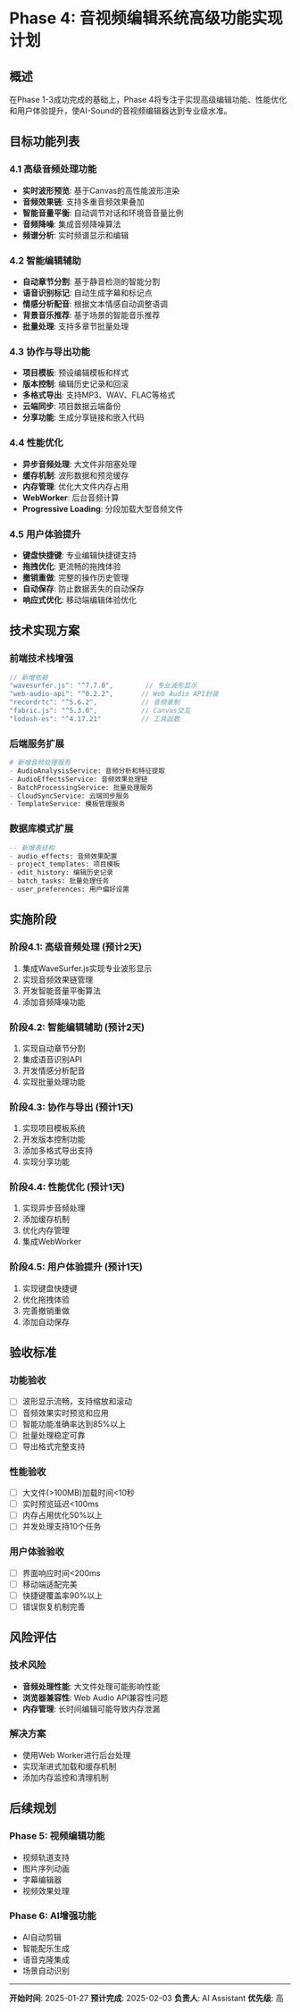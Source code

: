 # Phase 4: 音视频编辑系统高级功能实现计划

## 概述
在Phase 1-3成功完成的基础上，Phase 4将专注于实现高级编辑功能、性能优化和用户体验提升，使AI-Sound的音视频编辑器达到专业级水准。

## 目标功能列表

### 4.1 高级音频处理功能
- **实时波形预览**: 基于Canvas的高性能波形渲染
- **音频效果链**: 支持多重音频效果叠加
- **智能音量平衡**: 自动调节对话和环境音音量比例
- **音频降噪**: 集成音频降噪算法
- **频谱分析**: 实时频谱显示和编辑

### 4.2 智能编辑辅助
- **自动章节分割**: 基于静音检测的智能分割
- **语音识别标记**: 自动生成字幕和标记点
- **情感分析配音**: 根据文本情感自动调整语调
- **背景音乐推荐**: 基于场景的智能音乐推荐
- **批量处理**: 支持多章节批量处理

### 4.3 协作与导出功能
- **项目模板**: 预设编辑模板和样式
- **版本控制**: 编辑历史记录和回滚
- **多格式导出**: 支持MP3、WAV、FLAC等格式
- **云端同步**: 项目数据云端备份
- **分享功能**: 生成分享链接和嵌入代码

### 4.4 性能优化
- **异步音频处理**: 大文件非阻塞处理
- **缓存机制**: 波形数据和预览缓存
- **内存管理**: 优化大文件内存占用
- **WebWorker**: 后台音频计算
- **Progressive Loading**: 分段加载大型音频文件

### 4.5 用户体验提升
- **键盘快捷键**: 专业编辑快捷键支持
- **拖拽优化**: 更流畅的拖拽体验
- **撤销重做**: 完整的操作历史管理
- **自动保存**: 防止数据丢失的自动保存
- **响应式优化**: 移动端编辑体验优化

## 技术实现方案

### 前端技术栈增强
```javascript
// 新增依赖
"wavesurfer.js": "^7.7.0",        // 专业波形显示
"web-audio-api": "^0.2.2",       // Web Audio API封装
"recordrtc": "^5.6.2",           // 音频录制
"fabric.js": "^5.3.0",           // Canvas交互
"lodash-es": "^4.17.21"          // 工具函数
```

### 后端服务扩展
```python
# 新增音频处理服务
- AudioAnalysisService: 音频分析和特征提取
- AudioEffectsService: 音频效果处理链
- BatchProcessingService: 批量处理服务
- CloudSyncService: 云端同步服务
- TemplateService: 模板管理服务
```

### 数据库模式扩展
```sql
-- 新增表结构
- audio_effects: 音频效果配置
- project_templates: 项目模板
- edit_history: 编辑历史记录
- batch_tasks: 批量处理任务
- user_preferences: 用户偏好设置
```

## 实施阶段

### 阶段4.1: 高级音频处理 (预计2天)
1. 集成WaveSurfer.js实现专业波形显示
2. 实现音频效果链管理
3. 开发智能音量平衡算法
4. 添加音频降噪功能

### 阶段4.2: 智能编辑辅助 (预计2天)
1. 实现自动章节分割
2. 集成语音识别API
3. 开发情感分析配音
4. 实现批量处理功能

### 阶段4.3: 协作与导出 (预计1天)
1. 实现项目模板系统
2. 开发版本控制功能
3. 添加多格式导出支持
4. 实现分享功能

### 阶段4.4: 性能优化 (预计1天)
1. 实现异步音频处理
2. 添加缓存机制
3. 优化内存管理
4. 集成WebWorker

### 阶段4.5: 用户体验提升 (预计1天)
1. 实现键盘快捷键
2. 优化拖拽体验
3. 完善撤销重做
4. 添加自动保存

## 验收标准

### 功能验收
- [ ] 波形显示流畅，支持缩放和滚动
- [ ] 音频效果实时预览和应用
- [ ] 智能功能准确率达到85%以上
- [ ] 批量处理稳定可靠
- [ ] 导出格式完整支持

### 性能验收
- [ ] 大文件(>100MB)加载时间<10秒
- [ ] 实时预览延迟<100ms
- [ ] 内存占用优化50%以上
- [ ] 并发处理支持10个任务

### 用户体验验收
- [ ] 界面响应时间<200ms
- [ ] 移动端适配完美
- [ ] 快捷键覆盖率90%以上
- [ ] 错误恢复机制完善

## 风险评估

### 技术风险
- **音频处理性能**: 大文件处理可能影响性能
- **浏览器兼容性**: Web Audio API兼容性问题
- **内存管理**: 长时间编辑可能导致内存泄漏

### 解决方案
- 使用Web Worker进行后台处理
- 实现渐进式加载和缓存机制
- 添加内存监控和清理机制

## 后续规划

### Phase 5: 视频编辑功能
- 视频轨道支持
- 图片序列动画
- 字幕编辑器
- 视频效果处理

### Phase 6: AI增强功能
- AI自动剪辑
- 智能配乐生成
- 语音克隆集成
- 场景自动识别

---

**开始时间**: 2025-01-27
**预计完成**: 2025-02-03
**负责人**: AI Assistant
**优先级**: 高 